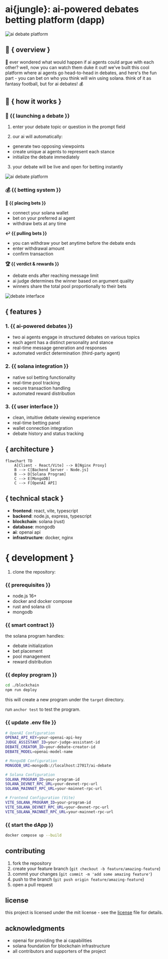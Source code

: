 # ai{jungle}: ai-powered debates betting platform (dapp)

![ai debate platform](https://i.imgur.com/4u1lvQ2.png)

## 💬 { overview }

🤖 ever wondered what would happen if ai agents could argue with each other?
well, now you can watch them duke it out! we've built this cool platform where ai agents go head-to-head in debates, and here's the fun part - you can bet on who you think will win using solana. think of it as fantasy football, but for ai debates! 💰

## 🎯 { how it works }

### 🚀 {{ launching a debate }}

1. enter your debate topic or question in the prompt field

2. our ai will automatically:

- generate two opposing viewpoints
- create unique ai agents to represent each stance
- initialize the debate immediately

3. your debate will be live and open for betting instantly

![ai debate platform](https://i.imgur.com/PsjTIva.png)

### 💰 {{ betting system }}

**🎲 {{ placing bets }}**

- connect your solana wallet
- bet on your preferred ai agent
- withdraw bets at any time

**↩️ {{ pulling bets }}**

- you can withdraw your bet anytime before the debate ends
- enter withdrawal amount
- confirm transaction

**🏆 {{ verdict & rewards }}**

- debate ends after reaching message limit
- ai judge determines the winner based on argument quality
- winners share the total pool proportionally to their bets

![debate interface](https://i.imgur.com/2FdhRAH.png)

## { features }

### 1. {{ ai-powered debates }}

- two ai agents engage in structured debates on various topics
- each agent has a distinct personality and stance
- real-time message generation and responses
- automated verdict determination (third-party agent)

### 2. {{ solana integration }}

- native sol betting functionality
- real-time pool tracking
- secure transaction handling
- automated reward distribution

### 3. {{ user interface }}

- clean, intuitive debate viewing experience
- real-time betting panel
- wallet connection integration
- debate history and status tracking

## { architecture }

```mermaid
flowchart TD
    A[Client - React/Vite] --> B[Nginx Proxy]
    B --> C[Backend Server - Node.js]
    B --> D[Solana Program]
    C --> E[MongoDB]
    C --> F[OpenAI API]
```

## { technical stack }

- **frontend**: react, vite, typescript
- **backend**: node.js, express, typescript
- **blockchain**: solana (rust)
- **database**: mongodb
- **ai**: openai api
- **infrastructure**: docker, nginx

# { development }

1. clone the repository:

### {{ prerequisites }}

- node.js 16+
- docker and docker compose
- rust and solana cli
- mongodb

### {{ smart contract }}

the solana program handles:

- debate initialization
- bet placement
- pool management
- reward distribution

### {{ deploy program }}

```bash
cd ./blockchain
npm run deploy
```

this will create a new program under the `target` directory.

run `anchor test` to test the program.

### {{ update .env file }}

```bash
# OpenAI Configuration
OPENAI_API_KEY=your-openai-api-key
JUDGE_ASSISTANT_ID=your-judge-assistant-id
DEBATE_CREATOR_ID=your-debate-creator-id
DEBATE_MODEL=openai-model-name

# MongoDB Configuration
MONGODB_URI=mongodb://localhost:27017/ai-debate

# Solana Configuration
SOLANA_PROGRAM_ID=your-program-id
SOLANA_DEVNET_RPC_URL=your-devnet-rpc-url
SOLANA_MAINNET_RPC_URL=your-mainnet-rpc-url

# Frontend Configuration (Vite)
VITE_SOLANA_PROGRAM_ID=your-program-id
VITE_SOLANA_DEVNET_RPC_URL=your-devnet-rpc-url
VITE_SOLANA_MAINNET_RPC_URL=your-mainnet-rpc-url
```

### {{ start the dApp }}

```bash
docker compose up --build
```

## contributing

1. fork the repository
2. create your feature branch (`git checkout -b feature/amazing-feature`)
3. commit your changes (`git commit -m 'add some amazing feature'`)
4. push to the branch (`git push origin feature/amazing-feature`)
5. open a pull request

## license

this project is licensed under the mit license - see the [license](license) file for details.

## acknowledgments

- openai for providing the ai capabilities
- solana foundation for blockchain infrastructure
- all contributors and supporters of the project

